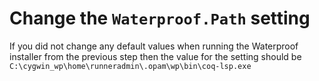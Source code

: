 # Change the `Waterproof.Path` setting
If you did not change any default values when running the Waterproof installer from the previous step then the value for the setting should be
```C:\cygwin_wp\home\runneradmin\.opam\wp\bin\coq-lsp.exe```
